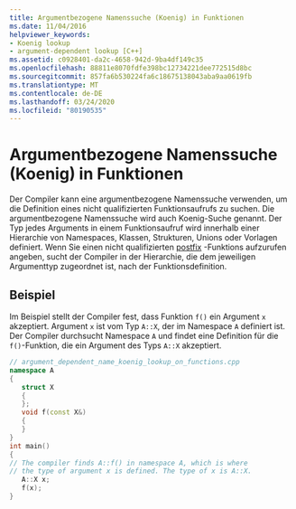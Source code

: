 ```yaml
---
title: Argumentbezogene Namenssuche (Koenig) in Funktionen
ms.date: 11/04/2016
helpviewer_keywords:
- Koenig lookup
- argument-dependent lookup [C++]
ms.assetid: c0928401-da2c-4658-942d-9ba4df149c35
ms.openlocfilehash: 88811e8070fdfe398bc12734221dee772515d8bc
ms.sourcegitcommit: 857fa6b530224fa6c18675138043aba9aa0619fb
ms.translationtype: MT
ms.contentlocale: de-DE
ms.lasthandoff: 03/24/2020
ms.locfileid: "80190535"
---
```

# <a name="argument-dependent-name-koenig-lookup-on-functions"></a>Argumentbezogene Namenssuche (Koenig) in Funktionen

Der Compiler kann eine argumentbezogene Namenssuche verwenden, um die Definition eines nicht qualifizierten Funktionsaufrufs zu suchen. Die argumentbezogene Namenssuche wird auch Koenig-Suche genannt. Der Typ jedes Arguments in einem Funktionsaufruf wird innerhalb einer Hierarchie von Namespaces, Klassen, Strukturen, Unions oder Vorlagen definiert. Wenn Sie einen nicht qualifizierten [postfix](../cpp/postfix-expressions.md) -Funktions aufzurufen angeben, sucht der Compiler in der Hierarchie, die dem jeweiligen Argumenttyp zugeordnet ist, nach der Funktionsdefinition.

## <a name="example"></a>Beispiel

Im Beispiel stellt der Compiler fest, dass Funktion `f()` ein Argument `x` akzeptiert. Argument `x` ist vom Typ `A::X`, der im Namespace `A` definiert ist. Der Compiler durchsucht Namespace `A` und findet eine Definition für die `f()`-Funktion, die ein Argument des Typs `A::X` akzeptiert.

```cpp
// argument_dependent_name_koenig_lookup_on_functions.cpp
namespace A
{
   struct X
   {
   };
   void f(const X&)
   {
   }
}
int main()
{
// The compiler finds A::f() in namespace A, which is where
// the type of argument x is defined. The type of x is A::X.
   A::X x;
   f(x);
}
```
